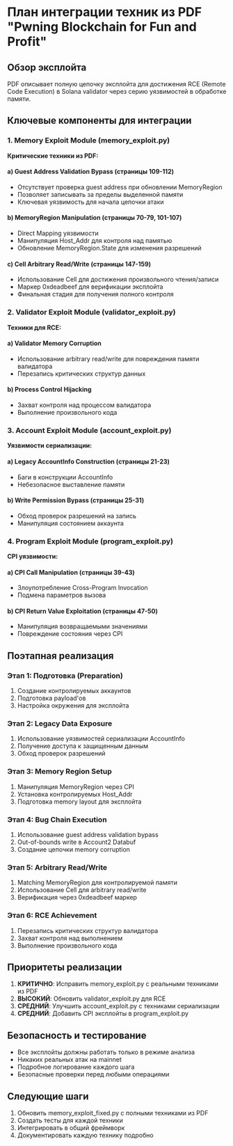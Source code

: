 # План интеграции техник из PDF "Pwning Blockchain for Fun and Profit"

## Обзор эксплойта
PDF описывает полную цепочку эксплойта для достижения RCE (Remote Code Execution) в Solana validator через серию уязвимостей в обработке памяти.

## Ключевые компоненты для интеграции

### 1. Memory Exploit Module (memory_exploit.py)
**Критические техники из PDF:**

#### a) Guest Address Validation Bypass (страницы 109-112)
- Отсутствует проверка guest address при обновлении MemoryRegion
- Позволяет записывать за пределы выделенной памяти
- Ключевая уязвимость для начала цепочки атаки

#### b) MemoryRegion Manipulation (страницы 70-79, 101-107)
- Direct Mapping уязвимости
- Манипуляция Host_Addr для контроля над памятью
- Обновление MemoryRegion.State для изменения разрешений

#### c) Cell<u64> Arbitrary Read/Write (страницы 147-159)
- Использование Cell<u64> для достижения произвольного чтения/записи
- Маркер 0xdeadbeef для верификации эксплойта
- Финальная стадия для получения полного контроля

### 2. Validator Exploit Module (validator_exploit.py)
**Техники для RCE:**

#### a) Validator Memory Corruption
- Использование arbitrary read/write для повреждения памяти валидатора
- Перезапись критических структур данных

#### b) Process Control Hijacking
- Захват контроля над процессом валидатора
- Выполнение произвольного кода

### 3. Account Exploit Module (account_exploit.py)
**Уязвимости сериализации:**

#### a) Legacy AccountInfo Construction (страницы 21-23)
- Баги в конструкции AccountInfo
- Небезопасное выставление памяти

#### b) Write Permission Bypass (страницы 25-31)
- Обход проверок разрешений на запись
- Манипуляция состоянием аккаунта

### 4. Program Exploit Module (program_exploit.py)
**CPI уязвимости:**

#### a) CPI Call Manipulation (страницы 39-43)
- Злоупотребление Cross-Program Invocation
- Подмена параметров вызова

#### b) CPI Return Value Exploitation (страницы 47-50)
- Манипуляция возвращаемыми значениями
- Повреждение состояния через CPI

## Поэтапная реализация

### Этап 1: Подготовка (Preparation)
1. Создание контролируемых аккаунтов
2. Подготовка payload'ов
3. Настройка окружения для эксплойта

### Этап 2: Legacy Data Exposure
1. Использование уязвимостей сериализации AccountInfo
2. Получение доступа к защищенным данным
3. Обход проверок разрешений

### Этап 3: Memory Region Setup
1. Манипуляция MemoryRegion через CPI
2. Установка контролируемых Host_Addr
3. Подготовка memory layout для эксплойта

### Этап 4: Bug Chain Execution
1. Использование guest address validation bypass
2. Out-of-bounds write в Account2 Databuf
3. Создание цепочки memory corruption

### Этап 5: Arbitrary Read/Write
1. Matching MemoryRegion для контролируемой памяти
2. Использование Cell<u64> для arbitrary read/write
3. Верификация через 0xdeadbeef маркер

### Этап 6: RCE Achievement
1. Перезапись критических структур валидатора
2. Захват контроля над выполнением
3. Выполнение произвольного кода

## Приоритеты реализации

1. **КРИТИЧНО**: Исправить memory_exploit.py с реальными техниками из PDF
2. **ВЫСОКИЙ**: Обновить validator_exploit.py для RCE
3. **СРЕДНИЙ**: Улучшить account_exploit.py с техниками сериализации
4. **СРЕДНИЙ**: Добавить CPI эксплойты в program_exploit.py

## Безопасность и тестирование

- Все эксплойты должны работать только в режиме анализа
- Никаких реальных атак на mainnet
- Подробное логирование каждого шага
- Безопасные проверки перед любыми операциями

## Следующие шаги

1. Обновить memory_exploit_fixed.py с полными техниками из PDF
2. Создать тесты для каждой техники
3. Интегрировать в общий фреймворк
4. Документировать каждую технику подробно

